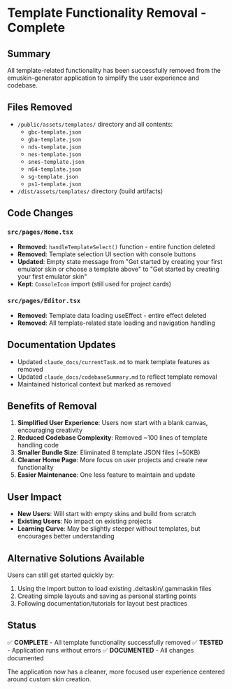 # Template Functionality Removal - Complete

## Summary
All template-related functionality has been successfully removed from the emuskin-generator application to simplify the user experience and codebase.

## Files Removed
- `/public/assets/templates/` directory and all contents:
  - `gbc-template.json`
  - `gba-template.json` 
  - `nds-template.json`
  - `nes-template.json`
  - `snes-template.json`
  - `n64-template.json`
  - `sg-template.json`
  - `ps1-template.json`
- `/dist/assets/templates/` directory (build artifacts)

## Code Changes

### `src/pages/Home.tsx`
- **Removed**: `handleTemplateSelect()` function - entire function deleted
- **Removed**: Template selection UI section with console buttons
- **Updated**: Empty state message from "Get started by creating your first emulator skin or choose a template above" to "Get started by creating your first emulator skin"
- **Kept**: `ConsoleIcon` import (still used for project cards)

### `src/pages/Editor.tsx`  
- **Removed**: Template data loading useEffect - entire effect deleted
- **Removed**: All template-related state loading and navigation handling

## Documentation Updates
- Updated `claude_docs/currentTask.md` to mark template features as removed
- Updated `claude_docs/codebaseSummary.md` to reflect template removal
- Maintained historical context but marked as removed

## Benefits of Removal
1. **Simplified User Experience**: Users now start with a blank canvas, encouraging creativity
2. **Reduced Codebase Complexity**: Removed ~100 lines of template handling code  
3. **Smaller Bundle Size**: Eliminated 8 template JSON files (~50KB)
4. **Cleaner Home Page**: More focus on user projects and create new functionality
5. **Easier Maintenance**: One less feature to maintain and update

## User Impact
- **New Users**: Will start with empty skins and build from scratch
- **Existing Users**: No impact on existing projects
- **Learning Curve**: May be slightly steeper without templates, but encourages better understanding

## Alternative Solutions Available
Users can still get started quickly by:
1. Using the Import button to load existing .deltaskin/.gammaskin files
2. Creating simple layouts and saving as personal starting points
3. Following documentation/tutorials for layout best practices

## Status
✅ **COMPLETE** - All template functionality successfully removed
✅ **TESTED** - Application runs without errors
✅ **DOCUMENTED** - All changes documented

The application now has a cleaner, more focused user experience centered around custom skin creation.